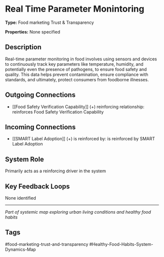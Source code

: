 # Real Time Parameter Monintoring

**Type:** Food marketing Trust & Transparency

**Properties:** None specified

## Description
Real-time parameter monitoring in food involves using sensors and devices to continuously track key parameters like temperature, humidity, and potentially even the presence of pathogens, to ensure food safety and quality. This data helps prevent contamination, ensure compliance with standards, and ultimately, protect consumers from foodborne illnesses.

## Outgoing Connections
- [[Food Safety Verification Capability]] (+) reinforcing relationship: reinforces Food Safety Verification Capability

## Incoming Connections
- [[SMART Label Adoption]] (+) is reinforced by: is reinforced by SMART Label Adoption

## System Role
Primarily acts as a reinforcing driver in the system

## Key Feedback Loops
None identified

---
*Part of systemic map exploring urban living conditions and healthy food habits*

## Tags
#food-marketing-trust-and-transparency #Healthy-Food-Habits-System-Dynamics-Map
